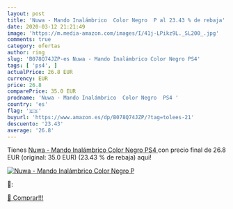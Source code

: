 ```yaml
---
layout: post
title: 'Nuwa - Mando Inalámbrico  Color Negro  P al 23.43 % de rebaja'
date: 2020-03-12 21:21:49
image: 'https://m.media-amazon.com/images/I/41j-LPikz9L._SL200_.jpg'
comments: true
category: ofertas
author: ring
slug: 'B078Q74JZP-es Nuwa - Mando Inalámbrico Color Negro PS4'
tags: [ 'ps4', ]
actualPrice: 26.8 EUR
currency: EUR
price: 26.8
comparePrice: 35.0 EUR
prodname: 'Nuwa - Mando Inalámbrico  Color Negro  PS4 '
country: 'es'
flag: '🇪🇸'
buyurl: 'https://www.amazon.es/dp/B078Q74JZP/?tag=tolees-21'
descuento: '23.43'
average: '26.8'
---
```


Tienes [Nuwa - Mando Inalámbrico  Color Negro  PS4 ](https://www.amazon.es/dp/B078Q74JZP/?tag=tolees-21) con precio final de  26.8 EUR (original: 35.0 EUR) (23.43 %  de rebaja) aqui!

[![Nuwa - Mando Inalámbrico  Color Negro  P](https://m.media-amazon.com/images/I/41j-LPikz9L._SL200_.jpg)](https://www.amazon.es/dp/B078Q74JZP/?tag=tolees-21)

🔎:


[🛒 Comprar!!!](https://www.amazon.es/dp/B078Q74JZP/?tag=tolees-21)

